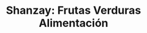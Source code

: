 ---
title: "Shanzay: Frutas Verduras Alimentación"
url: /benifaio/shanzay-frutas-verduras-alimentacion/
shop: comodidad
---